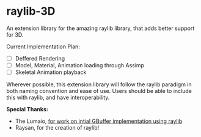 # raylib-3D
An extension library for the amazing raylib library, that adds better support for 3D.

Current Implementation Plan:
- [ ] Deffered Rendering
- [ ] Model, Material, Animation loading through Assimp
- [ ] Skeletal Animation playback

Wherever possible, this extension library will follow the raylib paradigm in both naming convention and ease of use. Users should be able to include this with raylib, and have interoperability. 

**Special Thanks:**
- The Lumaio, [for work on intial GBuffer implementation using raylib](https://github.com/TheLumaio/Raylib-GBuffers)
- Raysan, for the creation of raylib!
